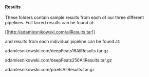 #### Results
  
These folders contain sample results from each of our three different pipelines. Full tarred results can be found at:

[[http://adamlesnikowski.com/allResults.tar]]



and results from each individual pipeline can be found at:

adamlesnikowski.com/deepFeats16AllResults.tar.gz

adamlesnikowski.com/deepFeats256AllResults.tar.gz

adamlesnikowski.com/pixelsAllResults.tar.gz
